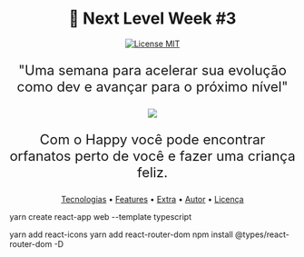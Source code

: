 <h1 align="center" >🚀 Next Level Week #3</h1>

<p align="center">
  <a href="https://opensource.org/licenses/MIT">
    <img src="https://img.shields.io/badge/License-MIT-blue.svg" alt="License MIT">
  </a>
</p>

<p align="center" style="font-size: 24px">"Uma semana para acelerar sua evolução como dev e avançar para o próximo nível"</p>

<div align="center"  > <img src="https://user-images.githubusercontent.com/48728541/95793825-d3b26180-0cbc-11eb-9684-285a83e7374f.png" /> </div>

<p align="center" style="font-size: 24px">Com o Happy você pode encontrar orfanatos perto de você e fazer uma criança feliz.</p>

<p align="center">
 <a href="#tecnologias">Tecnologias</a> •
 <a href="#features">Features</a> • 
 <a href="#extra">Extra</a> •
 <a href="#autor">Autor</a> •
 <a href="#licença">Licença</a>
</p>

yarn create react-app web --template typescript

yarn add react-icons
yarn add react-router-dom
npm install @types/react-router-dom -D